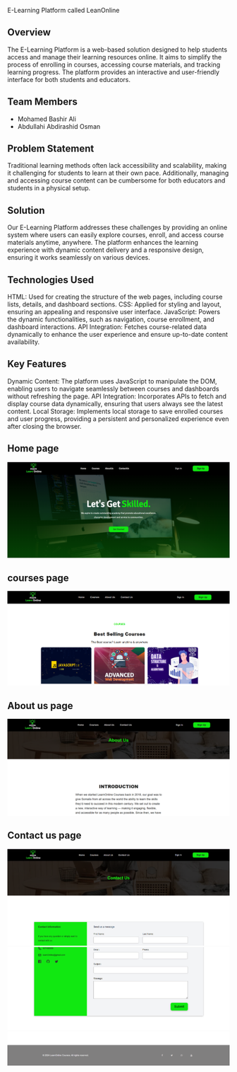E-Learning Platform called LeanOnline

## Overview
The E-Learning Platform is a web-based solution designed to help students access and manage their learning resources online. It aims to simplify the process of enrolling in courses, accessing course materials, and tracking learning progress. The platform provides an interactive and user-friendly interface for both students and educators.

## Team Members

- Mohamed Bashir Ali
- Abdullahi Abdirashid Osman

## Problem Statement

Traditional learning methods often lack accessibility and scalability, making it challenging for students to learn at their own pace. Additionally, managing and accessing course content can be cumbersome for both educators and students in a physical setup.

## Solution

Our E-Learning Platform addresses these challenges by providing an online system where users can easily explore courses, enroll, and access course materials anytime, anywhere. The platform enhances the learning experience with dynamic content delivery and a responsive design, ensuring it works seamlessly on various devices.

## Technologies Used

HTML: Used for creating the structure of the web pages, including course lists, details, and dashboard sections.
CSS: Applied for styling and layout, ensuring an appealing and responsive user interface.
JavaScript: Powers the dynamic functionalities, such as navigation, course enrollment, and dashboard interactions.
API Integration: Fetches course-related data dynamically to enhance the user experience and ensure up-to-date content availability.

## Key Features

Dynamic Content: The platform uses JavaScript to manipulate the DOM, enabling users to navigate seamlessly between courses and dashboards without refreshing the page.
API Integration: Incorporates APIs to fetch and display course data dynamically, ensuring that users always see the latest content.
Local Storage: Implements local storage to save enrolled courses and user progress, providing a persistent and personalized experience even after closing the browser.


## Home page

![alt text](image.png)

## courses page

![alt text](image-1.png)

## About us page 

![alt text](image-2.png)

## Contact us page

![alt text](image-5.png)
![alt text](image-6.png)
![alt text](image-7.png)